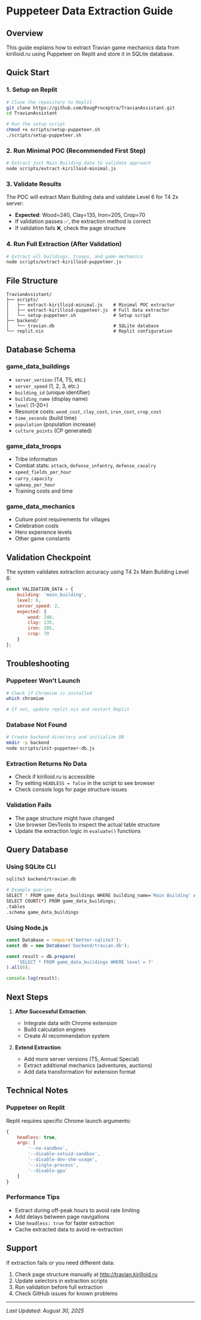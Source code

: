 # Puppeteer Data Extraction Guide

## Overview
This guide explains how to extract Travian game mechanics data from kirilloid.ru using Puppeteer on Replit and store it in SQLite database.

## Quick Start

### 1. Setup on Replit
```bash
# Clone the repository to Replit
git clone https://github.com/DougProceptra/TravianAssistant.git
cd TravianAssistant

# Run the setup script
chmod +x scripts/setup-puppeteer.sh
./scripts/setup-puppeteer.sh
```

### 2. Run Minimal POC (Recommended First Step)
```bash
# Extract just Main Building data to validate approach
node scripts/extract-kirilloid-minimal.js
```

### 3. Validate Results
The POC will extract Main Building data and validate Level 6 for T4 2x server:
- **Expected**: Wood=240, Clay=135, Iron=205, Crop=70
- If validation passes ✅, the extraction method is correct
- If validation fails ❌, check the page structure

### 4. Run Full Extraction (After Validation)
```bash
# Extract all buildings, troops, and game mechanics
node scripts/extract-kirilloid-puppeteer.js
```

## File Structure

```
TravianAssistant/
├── scripts/
│   ├── extract-kirilloid-minimal.js    # Minimal POC extractor
│   ├── extract-kirilloid-puppeteer.js  # Full data extractor
│   └── setup-puppeteer.sh              # Setup script
├── backend/
│   └── travian.db                      # SQLite database
└── replit.nix                          # Replit configuration
```

## Database Schema

### game_data_buildings
- `server_version` (T4, T5, etc.)
- `server_speed` (1, 2, 3, etc.)
- `building_id` (unique identifier)
- `building_name` (display name)
- `level` (1-20+)
- Resource costs: `wood_cost`, `clay_cost`, `iron_cost`, `crop_cost`
- `time_seconds` (build time)
- `population` (population increase)
- `culture_points` (CP generated)

### game_data_troops
- Tribe information
- Combat stats: `attack`, `defense_infantry`, `defense_cavalry`
- `speed_fields_per_hour`
- `carry_capacity`
- `upkeep_per_hour`
- Training costs and time

### game_data_mechanics
- Culture point requirements for villages
- Celebration costs
- Hero experience levels
- Other game constants

## Validation Checkpoint

The system validates extraction accuracy using T4 2x Main Building Level 6:

```javascript
const VALIDATION_DATA = {
    building: 'main_building',
    level: 6,
    server_speed: 2,
    expected: {
        wood: 240,
        clay: 135,
        iron: 205,
        crop: 70
    }
};
```

## Troubleshooting

### Puppeteer Won't Launch
```bash
# Check if Chromium is installed
which chromium

# If not, update replit.nix and restart Replit
```

### Database Not Found
```bash
# Create backend directory and initialize DB
mkdir -p backend
node scripts/init-puppeteer-db.js
```

### Extraction Returns No Data
- Check if kirilloid.ru is accessible
- Try setting `HEADLESS = false` in the script to see browser
- Check console logs for page structure issues

### Validation Fails
- The page structure might have changed
- Use browser DevTools to inspect the actual table structure
- Update the extraction logic in `evaluate()` functions

## Query Database

### Using SQLite CLI
```bash
sqlite3 backend/travian.db

# Example queries
SELECT * FROM game_data_buildings WHERE building_name='Main Building' AND level=6;
SELECT COUNT(*) FROM game_data_buildings;
.tables
.schema game_data_buildings
```

### Using Node.js
```javascript
const Database = require('better-sqlite3');
const db = new Database('backend/travian.db');

const result = db.prepare(
    'SELECT * FROM game_data_buildings WHERE level = ?'
).all(6);

console.log(result);
```

## Next Steps

1. **After Successful Extraction**:
   - Integrate data with Chrome extension
   - Build calculation engines
   - Create AI recommendation system

2. **Extend Extraction**:
   - Add more server versions (T5, Annual Special)
   - Extract additional mechanics (adventures, auctions)
   - Add data transformation for extension format

## Technical Notes

### Puppeteer on Replit
Replit requires specific Chrome launch arguments:
```javascript
{
    headless: true,
    args: [
        '--no-sandbox',
        '--disable-setuid-sandbox',
        '--disable-dev-shm-usage',
        '--single-process',
        '--disable-gpu'
    ]
}
```

### Performance Tips
- Extract during off-peak hours to avoid rate limiting
- Add delays between page navigations
- Use `headless: true` for faster extraction
- Cache extracted data to avoid re-extraction

## Support

If extraction fails or you need different data:
1. Check page structure manually at http://travian.kirilloid.ru
2. Update selectors in extraction scripts
3. Run validation before full extraction
4. Check GitHub issues for known problems

---

*Last Updated: August 30, 2025*
